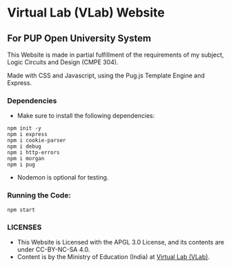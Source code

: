 # Virtual Lab (VLab) Website
## For PUP Open University System

This Website is made in partial fulfillment of the requirements of my subject,
Logic Circuits and Design (CMPE 304).

Made with CSS and Javascript, using the Pug.js Template Engine and Express.

### Dependencies
- Make sure to install the following dependencies:
```shell
npm init -y
npm i express
npm i cookie-parser
npm i debug
npm i http-errors
npm i morgan
npm i pug
```
- Nodemon is optional for testing.

### Running the Code:
```shell
npm start
```

### LICENSES
- This Website is Licensed with the APGL 3.0 License, and its contents are under CC-BY-NC-SA 4.0.
- Content is by the Ministry of Education (India) at [Virtual Lab (VLab)](https://www.vlab.co.in/).
